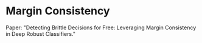 # Margin Consistency
Paper: "Detecting Brittle Decisions for Free: Leveraging Margin Consistency in Deep Robust Classifiers."
